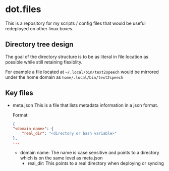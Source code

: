 # dot.files

This is a repository for my scripts / config files that would be useful redeployed on other linux boxes.

## Directory tree design

The goal of the directory structure is to be as literal in file location as possible while still retaining flexiblity.

For example a file located at `~/.local/bin/text2speech` would be mirrored under the home domain  as `home/.local/bin/text2speech`

## Key files

- meta.json
  This is a file that lists metadata information in a json format.

  Format:
  ```json
  {
  "<domain name>": {
      "real_dir": "<directory or bash variable>"
  },
  ...
  ```

  - domain name: The name is case sensitive and points to a directory which is on the same level as meta.json
    - real\_dir: This points to a real directory when deploying or syncing

